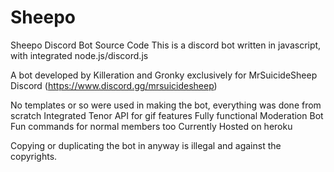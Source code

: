 # Sheepo
Sheepo Discord Bot Source Code
This is a discord bot written in javascript, with integrated node.js/discord.js

A bot developed by Killeration and Gronky exclusively for MrSuicideSheep Discord (https://www.discord.gg/mrsuicidesheep)

No templates or so were used in making the bot, everything was done from scratch
Integrated Tenor API for gif features
Fully functional Moderation Bot
Fun commands for normal members too
Currently Hosted on heroku

Copying or duplicating the bot in anyway is illegal and against the copyrights.
